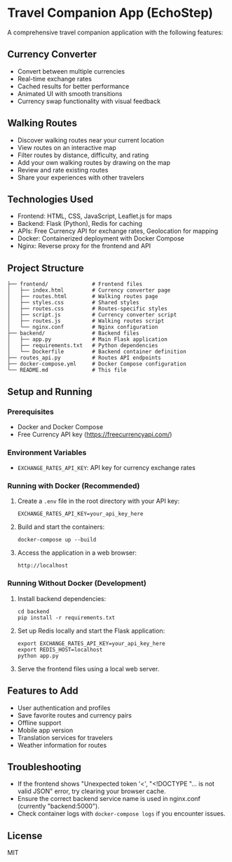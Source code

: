 # Travel Companion App (EchoStep)

A comprehensive travel companion application with the following features:

## Currency Converter
- Convert between multiple currencies
- Real-time exchange rates
- Cached results for better performance
- Animated UI with smooth transitions
- Currency swap functionality with visual feedback

## Walking Routes
- Discover walking routes near your current location
- View routes on an interactive map
- Filter routes by distance, difficulty, and rating
- Add your own walking routes by drawing on the map
- Review and rate existing routes
- Share your experiences with other travelers

## Technologies Used
- Frontend: HTML, CSS, JavaScript, Leaflet.js for maps
- Backend: Flask (Python), Redis for caching
- APIs: Free Currency API for exchange rates, Geolocation for mapping
- Docker: Containerized deployment with Docker Compose
- Nginx: Reverse proxy for the frontend and API

## Project Structure
```
├── frontend/              # Frontend files
│   ├── index.html         # Currency converter page
│   ├── routes.html        # Walking routes page
│   ├── styles.css         # Shared styles
│   ├── routes.css         # Routes-specific styles
│   ├── script.js          # Currency converter script
│   ├── routes.js          # Walking routes script
│   └── nginx.conf         # Nginx configuration
├── backend/               # Backend files
│   ├── app.py             # Main Flask application
│   ├── requirements.txt   # Python dependencies
│   └── Dockerfile         # Backend container definition
├── routes_api.py          # Routes API endpoints
├── docker-compose.yml     # Docker Compose configuration
└── README.md              # This file
```

## Setup and Running

### Prerequisites
- Docker and Docker Compose
- Free Currency API key (https://freecurrencyapi.com/)

### Environment Variables
- `EXCHANGE_RATES_API_KEY`: API key for currency exchange rates

### Running with Docker (Recommended)
1. Create a `.env` file in the root directory with your API key:
   ```
   EXCHANGE_RATES_API_KEY=your_api_key_here
   ```

2. Build and start the containers:
   ```
   docker-compose up --build
   ```

3. Access the application in a web browser:
   ```
   http://localhost
   ```

### Running Without Docker (Development)
1. Install backend dependencies:
   ```
   cd backend
   pip install -r requirements.txt
   ```

2. Set up Redis locally and start the Flask application:
   ```
   export EXCHANGE_RATES_API_KEY=your_api_key_here
   export REDIS_HOST=localhost
   python app.py
   ```

3. Serve the frontend files using a local web server.

## Features to Add
- User authentication and profiles
- Save favorite routes and currency pairs
- Offline support
- Mobile app version
- Translation services for travelers
- Weather information for routes

## Troubleshooting
- If the frontend shows "Unexpected token '<', "<!DOCTYPE "... is not valid JSON" error, try clearing your browser cache.
- Ensure the correct backend service name is used in nginx.conf (currently "backend:5000").
- Check container logs with `docker-compose logs` if you encounter issues.

## License
MIT 
